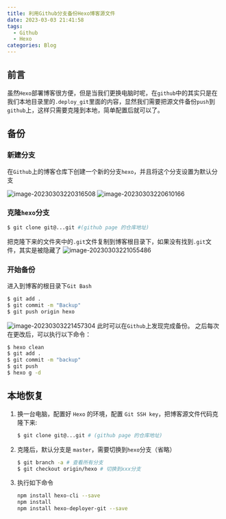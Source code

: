 ```yaml
---
title: 利用Github分支备份Hexo博客源文件
date: 2023-03-03 21:41:58
tags:
  - Github
  - Hexo
categories: Blog
---
```


## 前言

虽然`Hexo`部署博客很方便，但是当我们更换电脑时呢，在`github`中的其实只是在我们本地目录里的`.deploy_git`里面的内容，显然我们需要把源文件备份`push`到`github`上，这样只需要克隆到本地，简单配置后就可以了。

## 备份

### 新建分支

在`Github`上的博客仓库下创建一个新的分支`hexo`，并且将这个分支设置为默认分支

![image-20230303220316508](https://images-1311785948.cos.ap-chengdu.myqcloud.com/typora/20230303220318.png)
![image-20230303220610166](https://images-1311785948.cos.ap-chengdu.myqcloud.com/typora/20230303220611.png)

### 克隆`hexo`分支

```bash
$ git clone git@...git #(github page 的仓库地址)
```

把克隆下来的文件夹中的`.git`文件复制到博客根目录下，如果没有找到`.git`文件，其实是被隐藏了
![image-20230303221055486](https://images-1311785948.cos.ap-chengdu.myqcloud.com/typora/20230303221056.png)

### 开始备份

进入到博客的根目录下`Git Bash`
```bash
$ git add .
$ git commit -m "Backup"
$ git push origin hexo
```

![image-20230303221457304](https://images-1311785948.cos.ap-chengdu.myqcloud.com/typora/20230303221458.png)
此时可以在`Github`上发现完成备份。
之后每次在更改后，可以执行以下命令：

```bash
$ hexo clean
$ git add .
$ git commit -m "backup"
$ git push
$ hexo g -d
```

## 本地恢复

1. 换一台电脑，配置好 `Hexo` 的环境，配置 `Git SSH key`，把博客源文件代码克隆下来:
    ```bash
    $ git clone git@...git # (github page 的仓库地址)
    ```

2. 克隆后，默认分支是 `master`，需要切换到`hexo`分支（省略）

    ```bash
    $ git branch -a # 查看所有分支
    $ git checkout origin/hexo # 切换到xxx分支
    ```

3. 执行如下命令
    ```bash
    npm install hexo-cli --save
    npm install
    npm install hexo-deployer-git --save
    ```

    








